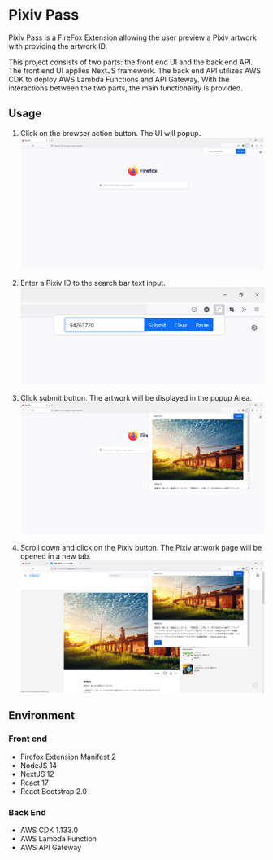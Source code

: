 # Pixiv Pass

Pixiv Pass is a FireFox Extension allowing the user preview a Pixiv artwork with providing the artwork ID.

This project consists of two parts: the front end UI and the back end API. The front end UI applies NextJS framework. The back end API utilizes AWS CDK to deploy AWS Lambda Functions and API Gateway. With the interactions between the two parts, the main functionality is provided.

## Usage

1. Click on the browser action button. The UI will popup.
   ![](doc/usage/1.png)

2. Enter a Pixiv ID to the search bar text input.
   ![](doc/usage/2.png)

3. Click submit button. The artwork will be displayed in the popup Area.
   ![](doc/usage/3.png)

4. Scroll down and click on the Pixiv button. The Pixiv artwork page will be opened in a new tab.
   ![](doc/usage/4.png)

## Environment

### Front end

- Firefox Extension Manifest 2
- NodeJS 14
- NextJS 12
- React 17
- React Bootstrap 2.0

### Back End

- AWS CDK 1.133.0
- AWS Lambda Function
- AWS API Gateway
